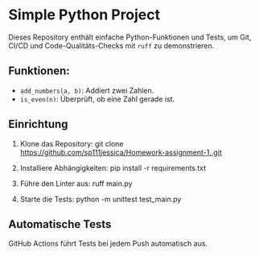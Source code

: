 # Simple Python Project

Dieses Repository enthält einfache Python-Funktionen und Tests, um Git, CI/CD und Code-Qualitäts-Checks mit `ruff` zu demonstrieren.

## Funktionen:
- `add_numbers(a, b)`: Addiert zwei Zahlen.
- `is_even(n)`: Überprüft, ob eine Zahl gerade ist.

## Einrichtung
1. Klone das Repository:
git clone https://github.com/sp111jessica/Homework-assignment-1..git

2. Installiere Abhängigkeiten:
pip install -r requirements.txt

3. Führe den Linter aus:
ruff main.py

4. Starte die Tests:
python -m unittest test_main.py

## Automatische Tests
GitHub Actions führt Tests bei jedem Push automatisch aus.
